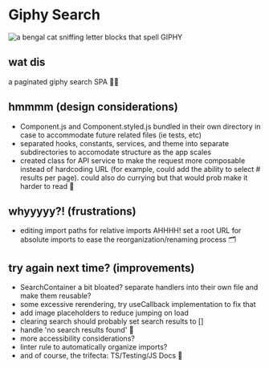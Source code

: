 # Giphy Search

![a bengal cat sniffing letter blocks that spell GIPHY](https://media.giphy.com/media/3oEduRESuPER8FUrHq/giphy.gif)

## wat dis

a paginated giphy search SPA 🌈✨

## hmmmm (design considerations)

- Component.js and Component.styled.js bundled in their own directory in case to accommodate future related files (ie tests, etc)
- separated hooks, constants, services, and theme into separate subdirectories to accomodate structure as the app scales
- created class for API service to make the request more composable instead of hardcoding URL (for example, could add the ability to select # results per page). could also do currying but that would prob make it harder to read 🍛

## whyyyyy?! (frustrations)

- editing import paths for relative imports AHHHH! set a root URL for absolute imports to ease the reorganization/renaming process 🗂

## try again next time? (improvements)

- SearchContainer a bit bloated? separate handlers into their own file and make them reusable?
- some excessive rerendering, try useCallback implementation to fix that
- add image placeholders to reduce jumping on load
- clearing search should probably set search results to []
- handle 'no search results found' 🙈
- more accessibility considerations?
- linter rule to automatically organize imports?
- and of course, the trifecta: TS/Testing/JS Docs 🧐
